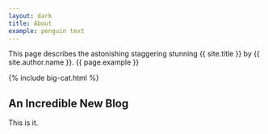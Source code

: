 ```yaml
---
layout: dark
title: About
example: penguin text
---
```


This page describes the astonishing staggering stunning {{ site.title }} by {{ site.author.name }}.
{{ page.example }}

{% include big-cat.html %}

## An Incredible New Blog

This is it. 

